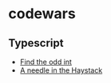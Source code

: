 # codewars

## Typescript
- [Find the odd int](typescript/src/index.ts#L8-L18)
- [A needle in the Haystack](typescript/src/index.ts#L20-L34)

